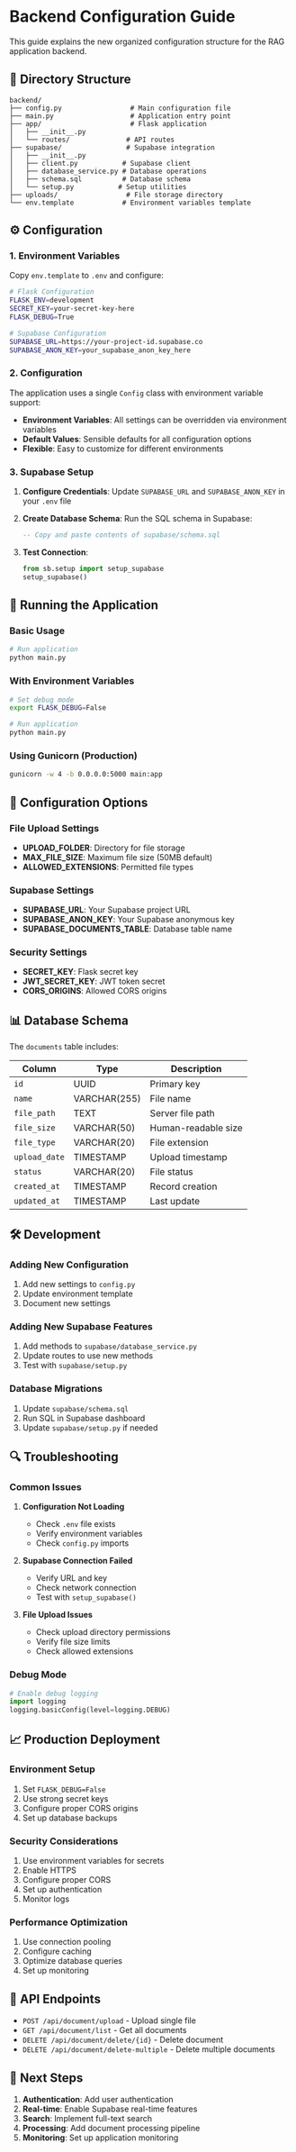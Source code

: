 # Backend Configuration Guide

This guide explains the new organized configuration structure for the RAG application backend.

## 📁 Directory Structure

```
backend/
├── config.py                 # Main configuration file
├── main.py                   # Application entry point
├── app/                      # Flask application
│   ├── __init__.py
│   └── routes/              # API routes
├── supabase/                # Supabase integration
│   ├── __init__.py
│   ├── client.py           # Supabase client
│   ├── database_service.py # Database operations
│   ├── schema.sql          # Database schema
│   └── setup.py           # Setup utilities
├── uploads/                 # File storage directory
└── env.template            # Environment variables template
```

## ⚙️ Configuration

### 1. Environment Variables

Copy `env.template` to `.env` and configure:

```bash
# Flask Configuration
FLASK_ENV=development
SECRET_KEY=your-secret-key-here
FLASK_DEBUG=True

# Supabase Configuration
SUPABASE_URL=https://your-project-id.supabase.co
SUPABASE_ANON_KEY=your_supabase_anon_key_here
```

### 2. Configuration

The application uses a single `Config` class with environment variable support:

- **Environment Variables**: All settings can be overridden via environment variables
- **Default Values**: Sensible defaults for all configuration options
- **Flexible**: Easy to customize for different environments

### 3. Supabase Setup

1. **Configure Credentials**: Update `SUPABASE_URL` and `SUPABASE_ANON_KEY` in your `.env` file

2. **Create Database Schema**: Run the SQL schema in Supabase:
   ```sql
   -- Copy and paste contents of supabase/schema.sql
   ```

3. **Test Connection**: 
   ```python
   from sb.setup import setup_supabase
   setup_supabase()
   ```

## 🚀 Running the Application

### Basic Usage
```bash
# Run application
python main.py
```

### With Environment Variables
```bash
# Set debug mode
export FLASK_DEBUG=False

# Run application
python main.py
```

### Using Gunicorn (Production)
```bash
gunicorn -w 4 -b 0.0.0.0:5000 main:app
```

## 🔧 Configuration Options

### File Upload Settings
- **UPLOAD_FOLDER**: Directory for file storage
- **MAX_FILE_SIZE**: Maximum file size (50MB default)
- **ALLOWED_EXTENSIONS**: Permitted file types

### Supabase Settings
- **SUPABASE_URL**: Your Supabase project URL
- **SUPABASE_ANON_KEY**: Your Supabase anonymous key
- **SUPABASE_DOCUMENTS_TABLE**: Database table name

### Security Settings
- **SECRET_KEY**: Flask secret key
- **JWT_SECRET_KEY**: JWT token secret
- **CORS_ORIGINS**: Allowed CORS origins

## 📊 Database Schema

The `documents` table includes:

| Column | Type | Description |
|--------|------|-------------|
| `id` | UUID | Primary key |
| `name` | VARCHAR(255) | File name |
| `file_path` | TEXT | Server file path |
| `file_size` | VARCHAR(50) | Human-readable size |
| `file_type` | VARCHAR(20) | File extension |
| `upload_date` | TIMESTAMP | Upload timestamp |
| `status` | VARCHAR(20) | File status |
| `created_at` | TIMESTAMP | Record creation |
| `updated_at` | TIMESTAMP | Last update |

## 🛠️ Development

### Adding New Configuration
1. Add new settings to `config.py`
2. Update environment template
3. Document new settings

### Adding New Supabase Features
1. Add methods to `supabase/database_service.py`
2. Update routes to use new methods
3. Test with `supabase/setup.py`

### Database Migrations
1. Update `supabase/schema.sql`
2. Run SQL in Supabase dashboard
3. Update `supabase/setup.py` if needed

## 🔍 Troubleshooting

### Common Issues

1. **Configuration Not Loading**
   - Check `.env` file exists
   - Verify environment variables
   - Check `config.py` imports

2. **Supabase Connection Failed**
   - Verify URL and key
   - Check network connection
   - Test with `setup_supabase()`

3. **File Upload Issues**
   - Check upload directory permissions
   - Verify file size limits
   - Check allowed extensions

### Debug Mode
```python
# Enable debug logging
import logging
logging.basicConfig(level=logging.DEBUG)
```

## 📈 Production Deployment

### Environment Setup
1. Set `FLASK_DEBUG=False`
2. Use strong secret keys
3. Configure proper CORS origins
4. Set up database backups

### Security Considerations
1. Use environment variables for secrets
2. Enable HTTPS
3. Configure proper CORS
4. Set up authentication
5. Monitor logs

### Performance Optimization
1. Use connection pooling
2. Configure caching
3. Optimize database queries
4. Set up monitoring

## 🔗 API Endpoints

- `POST /api/document/upload` - Upload single file
- `GET /api/document/list` - Get all documents
- `DELETE /api/document/delete/{id}` - Delete document
- `DELETE /api/document/delete-multiple` - Delete multiple documents

## 📝 Next Steps

1. **Authentication**: Add user authentication
2. **Real-time**: Enable Supabase real-time features
3. **Search**: Implement full-text search
4. **Processing**: Add document processing pipeline
5. **Monitoring**: Set up application monitoring

